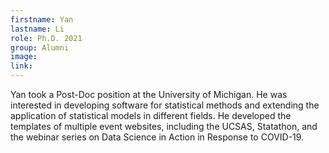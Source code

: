 ```yaml
---
firstname: Yan
lastname: Li
role: Ph.D. 2021
group: Alumni
image: 
link: 
---
```


Yan took a Post-Doc position at the University of Michigan. He was
interested in developing software for statistical methods and
extending the application of statistical models in different fields.
He developed the templates of multiple event websites, including the
UCSAS, Statathon, and the webinar series on Data Science in Action in
Response to COVID-19.
